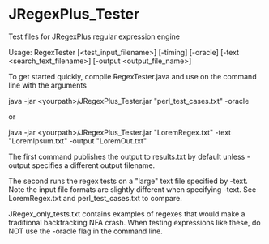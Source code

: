 JRegexPlus_Tester
=================

Test files for JRegexPlus regular expression engine

Usage: RegexTester [\<test_input_filename\>] [-timing] [-oracle] [-text \<search_text_filename\>] [-output \<output_file_name\>]

To get started quickly, compile RegexTester.java and use on the command line with the arguments

java -jar \<yourpath\>/JRegexPlus_Tester.jar "perl_test_cases.txt" -oracle

or

java -jar \<yourpath\>/JRegexPlus_Tester.jar "LoremRegex.txt"  -text "LoremIpsum.txt" -output "LoremOut.txt"

The first command publishes the output to results.txt by default unless -output specifies a different output filename.

The second runs the regex tests on a "large" text file specified by -text. Note the input file formats are slightly different
when specifying -text. See LoremRegex.txt and perl_test_cases.txt to compare.

JRegex_only_tests.txt contains examples of regexes that would make a traditional backtracking NFA crash. When testing expressions like these, do NOT use the -oracle flag in the command line.

